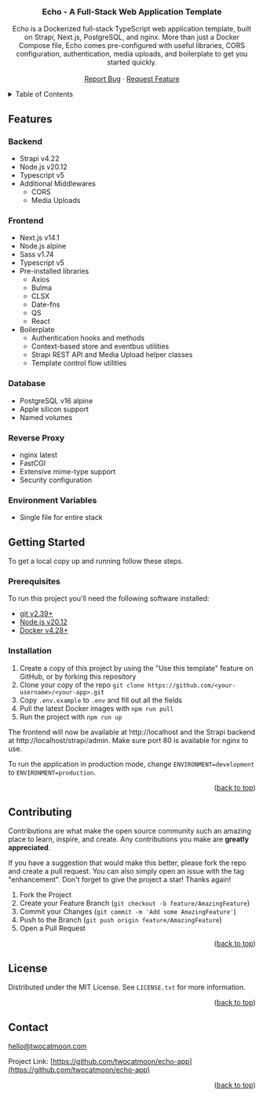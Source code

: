 <!-- Improved compatibility of back to top link: See: https://github.com/othneildrew/Best-README-Template/pull/73 -->
<a name="readme-top"></a>
<!--
*** Thanks for checking out the Best-README-Template. If you have a suggestion
*** that would make this better, please fork the repo and create a pull request
*** or simply open an issue with the tag "enhancement".
*** Don't forget to give the project a star!
*** Thanks again! Now go create something AMAZING! :D
-->



<h3 align="center">Echo - A Full-Stack Web Application Template</h3>

  <p align="center">
    Echo is a Dockerized full-stack TypeScript web application template, built on Strapi, Next.js, PostgreSQL, and nginx. More than just a Docker Compose file, Echo comes pre-configured with useful libraries, CORS configuration, authentication, media uploads, and boilerplate to get you started quickly.
    <br />
    <br />
    <a href="https://github.com/twocatmoon/echo-app/issues/new?labels=bug&template=bug-report---.md">Report Bug</a>
    ·
    <a href="https://github.com/twocatmoon/echo-app/issues/new?labels=enhancement&template=feature-request---.md">Request Feature</a>
  </p>
</div>



<!-- TABLE OF CONTENTS -->
<details>
  <summary>Table of Contents</summary>
  <ol>
    <li>
        <a href="#features">Features</a>
        <ul>
            <li><a href="#backend">Backend</a></li>
            <li><a href="#frontend">Frontend</a></li>
            <li><a href="#database">Database</a></li>
            <li><a href="#reverse-proxy">Reverse Proxy</a></li>
            <li><a href="#containerization">Containerization</a></li>
            <li><a href="#environment-variables">Environment Variables</a></li>
        </ul>
    </li>
    <li>
      <a href="#getting-started">Getting Started</a>
      <ul>
        <li><a href="#prerequisites">Prerequisites</a></li>
        <li><a href="#installation">Installation</a></li>
      </ul>
    </li>
    <li><a href="#usage">Usage</a></li>
    <li><a href="#contributing">Contributing</a></li>
    <li><a href="#license">License</a></li>
    <li><a href="#contact">Contact</a></li>
    <li><a href="#acknowledgments">Acknowledgments</a></li>
  </ol>
</details>



<!-- FEATURES -->
## Features

### Backend
- Strapi v4.22
- Node.js v20.12
- Typescript v5
- Additional Middlewares
    - CORS
    - Media Uploads

### Frontend
- Next.js v14.1
- Node.js alpine
- Sass v1.74
- Typescript v5
- Pre-installed libraries
    - Axios
    - Bulma
    - CLSX
    - Date-fns
    - QS
    - React
- Boilerplate
    - Authentication hooks and methods
    - Context-based store and eventbus utilities
    - Strapi REST API and Media Upload helper classes
    - Template control flow utilities

### Database
- PostgreSQL v16 alpine
- Apple silicon support
- Named volumes

### Reverse Proxy
- nginx latest
- FastCGI
- Extensive mime-type support
- Security configuration

### Environment Variables
- Single file for entire stack



<!-- GETTING STARTED -->
## Getting Started

To get a local copy up and running follow these steps.

### Prerequisites

To run this project you'll need the following software installed:
- [git v2.39+](https://git-scm.com/downloads)
- [Node.js v20.12](https://nodejs.org/en/download)
- [Docker v4.28+](https://www.docker.com/get-started)

### Installation

1. Create a copy of this project by using the "Use this template" feature on GitHub, or by forking this repository
2. Clone your copy of the repo `git clone https://github.com/<your-username>/<your-app>.git`
3. Copy `.env.example` to `.env` and fill out all the fields
4. Pull the latest Docker images with `npm run pull`
5. Run the project with `npm run up`

The frontend will now be available at http://localhost and the Strapi backend at http://localhost/strapi/admin. Make sure port 80 is available for nginx to use.

To run the application in production mode, change `ENVIRONMENT=development` to `ENVIRONMENT=production`.

<p align="right">(<a href="#readme-top">back to top</a>)</p>



<!-- CONTRIBUTING -->
## Contributing

Contributions are what make the open source community such an amazing place to learn, inspire, and create. Any contributions you make are **greatly appreciated**.

If you have a suggestion that would make this better, please fork the repo and create a pull request. You can also simply open an issue with the tag "enhancement".
Don't forget to give the project a star! Thanks again!

1. Fork the Project
2. Create your Feature Branch (`git checkout -b feature/AmazingFeature`)
3. Commit your Changes (`git commit -m 'Add some AmazingFeature'`)
4. Push to the Branch (`git push origin feature/AmazingFeature`)
5. Open a Pull Request

<p align="right">(<a href="#readme-top">back to top</a>)</p>



<!-- LICENSE -->
## License

Distributed under the MIT License. See `LICENSE.txt` for more information.

<p align="right">(<a href="#readme-top">back to top</a>)</p>



<!-- CONTACT -->
## Contact

hello@twocatmoon.com

Project Link: [https://github.com/twocatmoon/echo-app](https://github.com/twocatmoon/echo-app)

<p align="right">(<a href="#readme-top">back to top</a>)</p>



<!-- MARKDOWN LINKS & IMAGES -->
<!-- https://www.markdownguide.org/basic-syntax/#reference-style-links -->
[contributors-shield]: https://img.shields.io/github/contributors/twocatmoon/echo-app.svg?style=for-the-badge
[contributors-url]: https://github.com/twocatmoon/echo-app/graphs/contributors
[forks-shield]: https://img.shields.io/github/forks/twocatmoon/echo-app.svg?style=for-the-badge
[forks-url]: https://github.com/twocatmoon/echo-app/network/members
[stars-shield]: https://img.shields.io/github/stars/twocatmoon/echo-app.svg?style=for-the-badge
[stars-url]: https://github.com/twocatmoon/echo-app/stargazers
[issues-shield]: https://img.shields.io/github/issues/twocatmoon/echo-app.svg?style=for-the-badge
[issues-url]: https://github.com/twocatmoon/echo-app/issues
[license-shield]: https://img.shields.io/github/license/twocatmoon/echo-app.svg?style=for-the-badge
[license-url]: https://github.com/twocatmoon/echo-app/blob/master/LICENSE.txt
[linkedin-shield]: https://img.shields.io/badge/-LinkedIn-black.svg?style=for-the-badge&logo=linkedin&colorB=555
[linkedin-url]: https://linkedin.com/in/linkedin_username
[product-screenshot]: images/screenshot.png
[Next.js]: https://img.shields.io/badge/next.js-000000?style=for-the-badge&logo=nextdotjs&logoColor=white
[Next-url]: https://nextjs.org/
[React.js]: https://img.shields.io/badge/React-20232A?style=for-the-badge&logo=react&logoColor=61DAFB
[React-url]: https://reactjs.org/
[Vue.js]: https://img.shields.io/badge/Vue.js-35495E?style=for-the-badge&logo=vuedotjs&logoColor=4FC08D
[Vue-url]: https://vuejs.org/
[Angular.io]: https://img.shields.io/badge/Angular-DD0031?style=for-the-badge&logo=angular&logoColor=white
[Angular-url]: https://angular.io/
[Svelte.dev]: https://img.shields.io/badge/Svelte-4A4A55?style=for-the-badge&logo=svelte&logoColor=FF3E00
[Svelte-url]: https://svelte.dev/
[Laravel.com]: https://img.shields.io/badge/Laravel-FF2D20?style=for-the-badge&logo=laravel&logoColor=white
[Laravel-url]: https://laravel.com
[Bootstrap.com]: https://img.shields.io/badge/Bootstrap-563D7C?style=for-the-badge&logo=bootstrap&logoColor=white
[Bootstrap-url]: https://getbootstrap.com
[JQuery.com]: https://img.shields.io/badge/jQuery-0769AD?style=for-the-badge&logo=jquery&logoColor=white
[JQuery-url]: https://jquery.com 
